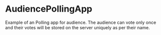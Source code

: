 # AudiencePollingApp

Example of an Polling app for audience. The audience can vote only once and their votes will be stored on the server uniquely as per their name.
